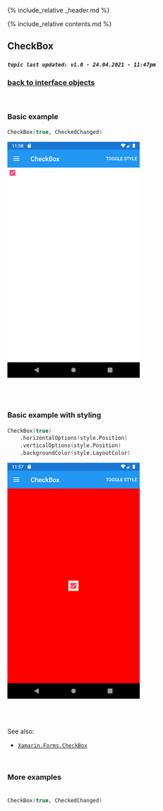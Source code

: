 {% include_relative _header.md %}

{% include_relative contents.md %}

CheckBox
--------
##### `topic last updated: v1.0 - 24.04.2021 - 11:47pm`

### [back to interface objects](view-interface-objects.html#interface-objects)

<br />

### Basic example


```fsharp 
CheckBox(true, CheckedChanged)
```

<img src="images/view/CheckBox-adr-basic.png" width="300">

<br /> <br /> 

### Basic example with styling

```fsharp 
CheckBox(true)
    .horizontalOptions(style.Position)
    .verticalOptions(style.Position)
    .backgroundColor(style.LayoutColor)
```


<img src="images/view/CheckBox-adr-styled.png" width="300">

<br /> <br /> 

See also:

* [`Xamarin.Forms.CheckBox`](https://docs.microsoft.com/en-us/dotnet/api/Xamarin.Forms.CheckBox)

<br /> 

### More examples

```fsharp 

CheckBox(true, CheckedChanged)
```
